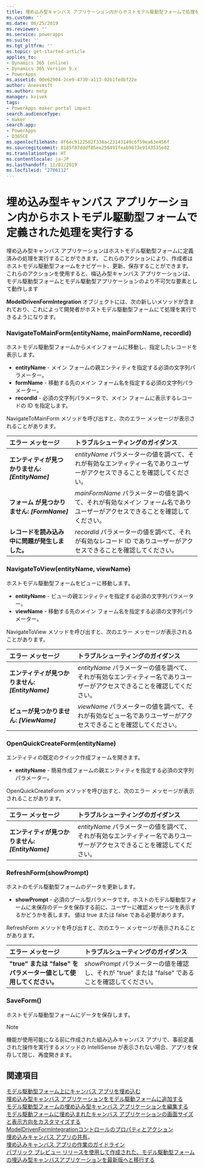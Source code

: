 ```yaml
---
title: 埋め込み型キャンバス アプリケーション内からホストモデル駆動型フォームで処理を実行する | MicrosoftDocs
ms.custom: ''
ms.date: 06/25/2019
ms.reviewer: ''
ms.service: powerapps
ms.suite: ''
ms.tgt_pltfrm: ''
ms.topic: get-started-article
applies_to:
- Dynamics 365 (online)
- Dynamics 365 Version 9.x
- PowerApps
ms.assetid: 00e62904-2ce9-4730-a113-02b1fedbf22e
author: Aneesmsft
ms.author: matp
manager: kvivek
tags:
- PowerApps maker portal impact
search.audienceType:
- maker
search.app:
- PowerApps
- D365CE
ms.openlocfilehash: 0f6ec9122582f338ac23143149c6f59ea63e456f
ms.sourcegitcommit: 8185f87dddf05ee256491feab9873e9143535e02
ms.translationtype: HT
ms.contentlocale: ja-JP
ms.lasthandoff: 11/01/2019
ms.locfileid: "2706112"
---
```

# <a name="perform-predefined-actions-on-the-host-model-driven-form-from-within-an-embedded-canvas-app"></a>埋め込み型キャンバス アプリケーション内からホストモデル駆動型フォームで定義された処理を実行する
埋め込み型キャンバス アプリケーションはホストモデル駆動型フォームに定義済みの処理を実行することができます。 これらのアクションにより、作成者はホストモデル駆動型フォームをナビゲート、更新、保存することができます。 これらのアクションを使用すると、梅込み型キャンバス アプリケーションは、モデル駆動型フォームとモデル駆動型アプリケーションのより不可欠な要素として動作します  

**ModelDrivenFormIntegration** オブジェクトには、次の新しいメソッドが含まれており、これによって開発者がホストモデル駆動型フォームにて処理を実行できるようになります。  
  
### <a name="navigatetomainformentityname-mainformname-recordid"></a>NavigateToMainForm(entityName, mainFormName, recordId)
ホストモデル駆動型フォームからメインフォームに移動し、指定したレコードを表示します。  
* **entityName** - メイン フォームの親エンティティを指定する必須の文字列パラメーター。  
* **formName** - 移動する先のメイン フォーム名を指定する必須の文字列パラメーター。  
* **recordId** - 必須の文字列パラメータで、メイン フォームに表示するレコードの ID を指定します。  
 
NavigateToMainForm メソッドを呼び出すと、次のエラー メッセージが表示されることがあります。
  
| エラー メッセージ | トラブルシューティングのガイダンス |
|:--------------|:-------------------------|
|**エンティティが見つかりません: *[EntityName]*** | *entityName* パラメーターの値を調べて、それが有効なエンティティー名でありユーザーがアクセスできることを確認してください。 |
|**フォーム が見つかりません: *[FormName]*** | *mainFormName* パラメーターの値を調べて、それが有効なメイン フォーム名でありユーザーがアクセスできることを確認してください。 |
|**レコードを読み込み中に問題が発生しました。** | *recordId* パラメーターの値を調べて、それが有効なレコード ID でありユーザーがアクセスできることを確認してください。 |
  
  
### <a name="navigatetoviewentityname-viewname"></a>NavigateToView(entityName, viewName)
ホストモデル駆動型フォームをビューに移動します。  
* **entityName** - ビューの親エンティティを指定する必須の文字列パラメーター。  
* **viewName** - 移動する先のメイン フォーム名を指定する必須の文字列パラメーター。  
 
NavigateToView メソッドを呼び出すと、次のエラー メッセージが表示されることがあります。
  
| エラー メッセージ | トラブルシューティングのガイダンス |
|:--------------|:-------------------------|
|**エンティティが見つかりません: *[EntityName]*** | *entityName* パラメーターの値を調べて、それが有効なエンティティー名でありユーザーがアクセスできることを確認してください。 |
|**ビューが見つかりません: *[ViewName]*** | *viewName* パラメーターの値を調べて、それが有効なビュー名でありユーザーがアクセスできることを確認してください。 |
  
  
### <a name="openquickcreateformentityname"></a>OpenQuickCreateForm(entityName)  
エンティティの既定のクイック作成フォームを開きます。  
* **entityName** - 簡易作成フォームの親エンティティを指定する必須の文字列パラメーター。  
 
OpenQuickCreateForm メソッドを呼び出すと、次のエラー メッセージが表示されることがあります。
  
| エラー メッセージ | トラブルシューティングのガイダンス |
|:--------------|:-------------------------|
|**エンティティが見つかりません: *[EntityName]*** | *entityName* パラメーターの値を調べて、それが有効なエンティティー名でありユーザーがアクセスできることを確認してください。 |
  
  
### <a name="refreshformshowprompt"></a>RefreshForm(showPrompt)  
ホストのモデル駆動型フォームのデータを更新します。  
* **showPrompt** - 必須のブール型パラメータです。ホストのモデル駆動型フォームに未保存のデータを保存する前に、ユーザーに確認メッセージを表示するかどうかを表します。 値は true または false である必要があります。
 
RefreshForm メソッドを呼び出すと、次のエラー メッセージが表示されることがあります。
  
| エラー メッセージ | トラブルシューティングのガイダンス |
|:--------------|:-------------------------|
|**"true" または "false" をパラメーター値として使用してください。** | *showPrompt* パラメーターの値を確認し、それが "true" または "false" であることを確認してください。 |
  
  
### <a name="saveform"></a>SaveForm()  
ホストモデル駆動型フォームにデータを保存します。  


> [!NOTE]
> 機能が使用可能になる前に作成された組み込みキャンバス アプリで、事前定義された操作を実行するメソッドの IntelliSense が表示されない場合、アプリを保存して閉じ、再度開きます。 

## <a name="see-also"></a>関連項目
[モデル駆動型フォーム上にキャンバス アプリを埋め込む](embed-canvas-app-in-form.md) <br />
[埋め込み型キャンバス アプリケーションをモデル駆動フォームに追加する](embedded-canvas-app-add-classic-designer.md) <br />
[モデル駆動型フォームの埋め込み型キャンバス アプリケーションを編集する](embedded-canvas-app-edit-classic-designer.md) <br />
[モデル駆動フォームに埋め込まれたキャンバス アプリケーションの画面サイズと表示方向をカスタマイズする](embedded-canvas-app-customize-screen.md) <br />
[ModelDrivenFormIntegrationコントロールのプロパティとアクション](embedded-canvas-app-properties-actions.md) <br />
[埋め込みキャンバス アプリの共有](share-embedded-canvas-app.md)。 <br />
[埋め込みキャンバス アプリの作業のガイドライン](embedded-canvas-app-guidelines.md) <br />
[パブリック プレビュー リリースを使用して作成された、モデル駆動型フォームの埋込み型キャンバスアプリケーションを最新版へと移行する](embedded-canvas-app-migrate-from-preview.md) <br />
